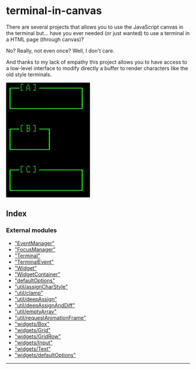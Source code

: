 
# terminal-in-canvas

There are several projects that allows you to use the JavaScript canvas in the terminal but... have you ever needed (or just wanted) to use a terminal in a HTML page (through canvas)?

No? Really, not even once? Well, I don't care.

And thanks to my lack of empathy this project allows you to have access to a low-level interface to modify directly a buffer to render characters like the old style terminals.

![Input Widget demo](assets/demo-input.gif)



## Index

### External modules

* ["EventManager"](modules/_eventmanager_.md)
* ["FocusManager"](modules/_focusmanager_.md)
* ["Terminal"](modules/_terminal_.md)
* ["TerminalEvent"](modules/_terminalevent_.md)
* ["Widget"](modules/_widget_.md)
* ["WidgetContainer"](modules/_widgetcontainer_.md)
* ["defaultOptions"](modules/_defaultoptions_.md)
* ["util/assignCharStyle"](modules/_util_assigncharstyle_.md)
* ["util/clamp"](modules/_util_clamp_.md)
* ["util/deepAssign"](modules/_util_deepassign_.md)
* ["util/deepAssignAndDiff"](modules/_util_deepassignanddiff_.md)
* ["util/emptyArray"](modules/_util_emptyarray_.md)
* ["util/requestAnimationFrame"](modules/_util_requestanimationframe_.md)
* ["widgets/Box"](modules/_widgets_box_.md)
* ["widgets/Grid"](modules/_widgets_grid_.md)
* ["widgets/GridRow"](modules/_widgets_gridrow_.md)
* ["widgets/Input"](modules/_widgets_input_.md)
* ["widgets/Text"](modules/_widgets_text_.md)
* ["widgets/defaultOptions"](modules/_widgets_defaultoptions_.md)



---
